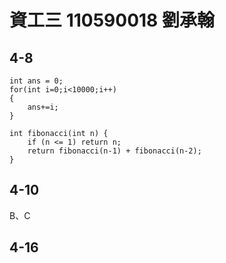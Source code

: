 # 資工三 110590018 劉承翰

## 4-8

```cpp=
int ans = 0;
for(int i=0;i<10000;i++)
{
    ans+=i;
}
```
```cpp=
int fibonacci(int n) {
    if (n <= 1) return n;
    return fibonacci(n-1) + fibonacci(n-2);
}
```

## 4-10

B、C

## 4-16


